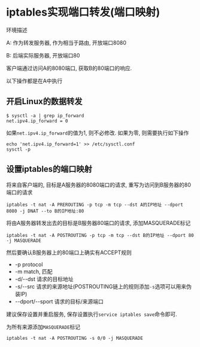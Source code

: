# iptables实现端口转发(端口映射)

环境描述

A: 作为转发服务器, 作为相当于路由, 开放端口8080

B: 后端实际服务器, 开放端口80

客户端通过访问A的8080端口, 获取B的80端口的响应.

以下操作都是在A中执行

## 开启Linux的数据转发

```log
$ sysctl -a | grep ip_forward
net.ipv4.ip_forward = 0
```

如果`net.ipv4.ip_forward`的值为1, 则不必修改. 如果为零, 则需要执行如下操作

```
echo 'net.ipv4.ip_forward=1' >> /etc/sysctl.conf
sysctl -p
```

## 设置iptables的端口映射

将来自客户端的, 目标是A服务器的8080端口的请求, 重写为访问到B服务器的80端口的请求

```
iptables -t nat -A PREROUTING -p tcp -m tcp --dst A的IP地址 --dport 8080 -j DNAT --to B的IP地址:80
```

将由A服务器转发出去的目标是B服务器80端口的请求, 添加MASQUERADE标记

```
iptables -t nat -A POSTROUTING -p tcp -m tcp --dst B的IP地址 --dport 80 -j MASQUERADE
```

然后要确认B服务器上的80端口上确实有ACCEPT规则

- -p protocol
- -m match, 匹配
- -d/--dst 请求的目标地址
- -s/--src 请求的来源地址(POSTROUTING链上的规则添加`-s`选项可以用来伪装IP)
- --dport/--sport 请求的目标/来源端口

建议保存设置并重启服务, 保存设置执行`service iptables save`命令即可.

为所有来源添加`MASQUERADE`标记

```
iptables -t nat -A POSTROUTING -s 0/0 -j MASQUERADE
```
